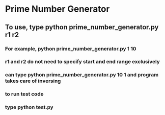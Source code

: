 

# Prime Number Generator


## To use, type python prime_number_generator.py r1 r2

### For example, python prime_number_generator.py 1 10

### r1 and r2 do not need to specify start and end range exclusively
### can type python prime_number_generator.py 10 1 and program takes care of inversing


### to run test code
### type python test.py

